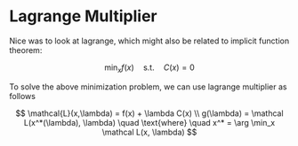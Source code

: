 # Lagrange Multiplier

Nice was to look at lagrange, which might also be related to implicit function theorem:

$$
\min_x f(x) \quad \text{s.t.} \quad C(x)=0
$$

To solve the above minimization problem, we can use lagrange multiplier as follows

$$
\mathcal{L}(x,\lambda) = f(x) + \lambda C(x) \\
g(\lambda) = \mathcal L(x^*(\lambda), \lambda) \quad \text{where} \quad x^* = \arg \min_x \mathcal L(x, \lambda)
$$
